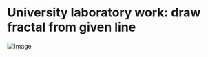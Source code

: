 # University laboratory work: draw fractal from given line

![image](https://user-images.githubusercontent.com/69727988/226637871-69f2dae8-f8bf-45e4-9790-9584ea09574d.png)

